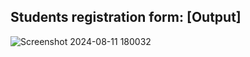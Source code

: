 ## Students registration form: [Output]
![Screenshot 2024-08-11 180032](https://github.com/user-attachments/assets/5e9a08ac-78c5-49af-ad7d-63195988bd7f)
